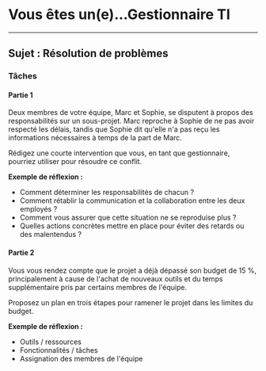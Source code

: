 # Vous êtes un(e)...Gestionnaire TI
---
## Sujet : Résolution de problèmes

### Tâches

#### Partie 1
Deux membres de votre équipe, Marc et Sophie, se disputent à propos des responsabilités sur un sous-projet. Marc reproche à Sophie de ne pas avoir respecté les délais, tandis que Sophie dit qu'elle n'a pas reçu les informations nécessaires à temps de la part de Marc.

Rédigez une courte intervention que vous, en tant que gestionnaire, pourriez utiliser pour résoudre ce conflit. 

**Exemple de réflexion :**
- Comment déterminer les responsabilités de chacun ?
- Comment rétablir la communication et la collaboration entre les deux employés ?
- Comment vous assurer que cette situation ne se reproduise plus ?
- Quelles actions concrètes mettre en place pour éviter des retards ou des malentendus ?

#### Partie 2
Vous vous rendez compte que le projet a déjà dépassé son budget de 15 %, principalement à cause de l'achat de nouveaux outils et du temps supplémentaire pris par certains membres de l'équipe.

Proposez un plan en trois étapes pour ramener le projet dans les limites du budget.

**Exemple de réflexion :**
- Outils / ressources
- Fonctionnalités / tâches
- Assignation des membres de l'équipe

